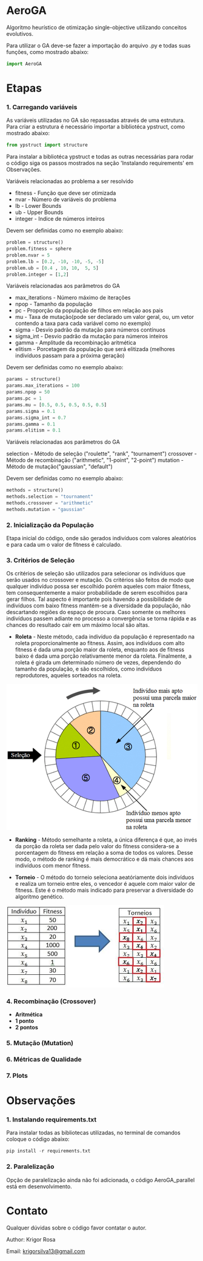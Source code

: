 # AeroGA

Algoritmo heurístico de otimização single-objective utilizando conceitos evolutivos.

Para utilizar o GA deve-se fazer a importação do arquivo .py e todas suas funções, como mostrado abaixo:

~~~python
import AeroGA                              
~~~

# Etapas

### **1. Carregando variáveis**

As variáveis utilizadas no GA são repassadas através de uma estrutura. Para criar a estrutura é necessário importar a bibliotéca ypstruct, como mostrado abaixo:

~~~python
from ypstruct import structure                            
~~~

Para instalar a bibliotéca ypstruct e todas as outras necessárias para rodar o código siga os passos mostrados na seção 'Instalando requirements' em Observações.

Variáveis relacionadas ao problema a ser resolvido

* fitness - Função que deve ser otimizada
* nvar - Número de variáveis do problema
* lb - Lower Bounds
* ub - Upper Bounds
* integer - Indice de números inteiros

Devem ser definidas como no exemplo abaixo:

~~~python
problem = structure()                                 
problem.fitness = sphere                         
problem.nvar = 5                                     
problem.lb = [0.2, -10, -10, -5, -5]                 
problem.ub = [0.4 , 10, 10,  5, 5]                   
problem.integer = [1,2]                                
~~~

Variáveis relacionadas aos parâmetros do GA

* max_iterations - Número máximo de iterações
* npop - Tamanho da população
* pc - Proporção da população de filhos em relação aos pais
* mu - Taxa de mutação(pode ser declarado um valor geral, ou, um vetor contendo a taxa para cada variável como no exemplo)
* sigma - Desvio padrão da mutação para números contínuos
* sigma_int - Desvio padrão da mutação para números inteiros
* gamma - Amplitude da recombinação aritmética
* elitism - Porcetagem da população que será elitizada (melhores indivíduos passam para a próxima geração)

Devem ser definidas como no exemplo abaixo:

~~~python
params = structure()                           
params.max_iterations = 100                     
params.npop = 50                            
params.pc = 1                                 
params.mu = [0.5, 0.5, 0.5, 0.5, 0.5]           
params.sigma = 0.1                               
params.sigma_int = 0.7                       
params.gamma = 0.1                            
params.elitism = 0.1                                                 
~~~

Variáveis relacionadas aos parâmetros do GA

selection - Método de seleção ("roulette", "rank", "tournament")
crossover - Método de recombinação ("arithmetic", "1-point", "2-point")
mutation - Método de mutação("gaussian", "default")

Devem ser definidas como no exemplo abaixo:

~~~python
methods = structure()
methods.selection = "tournament"    
methods.crossover = "arithmetic"                  
methods.mutation = "gaussian"                                                          
~~~

### **2. Inicialização da População**

Etapa inicial do código, onde são gerados indivíduos com valores aleatórios e para cada um o valor de fitness é calculado.

### **3. Critérios de Seleção**

Os critérios de seleção são utilizados para selecionar os indivíduos que serão usados no crossover e mutação. Os critérios são feitos de modo que qualquer indivíduo possa ser escolhido porém aqueles com maior fitness, tem consequentemente a maior probabilidade de serem escolhidos para gerar filhos. Tal aspecto é importante pois havendo a possibilidade de indivíduos com baixo fitness mantém-se a diversidade da população, não descartando regiões do espaço de procura. Caso somente os melhores indivíduos passem adiante no processo a convergência se torna rápida e as chances do resultado cair em um máximo local são altas. 

 * **Roleta** - Neste método, cada indivíduo da população é representado na roleta proporcionalmente ao fitness. Assim, aos indivíduos com alto fitness é dada uma porção maior da roleta, enquanto aos de fitness baixo é dada uma porção relativamente menor da roleta. Finalmente, a roleta é girada um determinado número de vezes, dependendo do tamanho da população, e são escolhidos, como indivíduos reprodutores, aqueles sorteados na roleta.

![Img roleta](img/roleta.png)

 * **Ranking** - Método semelhante a roleta, a única diferença é que, ao invés da porção da roleta ser dada pelo valor do fitness considera-se a porcentagem do fitness em relação a soma de todos os valores. Desse modo, o método de ranking é mais democrático e dá mais chances aos indivíduos com menor fitness.

 * **Torneio** - O método do torneio seleciona aeatóriamente dois indivíduos e realiza um torneio entre eles, o vencedor é aquele com maior valor de fitness. Este é o método mais indicado para preservar a diversidade do algoritmo genético.

 ![Img torneio](img/torneio.jpg)

### **4. Recombinação (Crossover)**

 * **Aritmética** 
 * **1 ponto** 
 * **2 pontos** 

### **5. Mutação (Mutation)**


### **6. Métricas de Qualidade**
### **7. Plots**




# Observações

### **1. Instalando requirements.txt**

Para instalar todas as bibliotecas utilizadas, no terminal de comandos coloque o código abaixo:

~~~python
pip install -r requirements.txt
~~~

### **2. Paralelização**

Opção de paralelização ainda não foi adicionada, o código AeroGA_parallel está em desenvolvimento.

# Contato

Qualquer dúvidas sobre o código favor contatar o autor.

Author: Krigor Rosa

Email: krigorsilva13@gmail.com
	